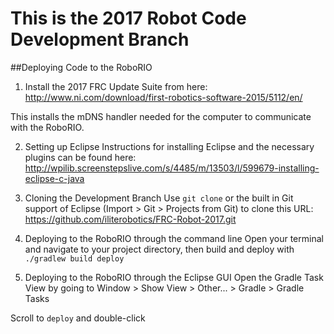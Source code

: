 # This is the 2017 Robot Code Development Branch

##Deploying Code to the RoboRIO

1. Install the 2017 FRC Update Suite from here:
<http://www.ni.com/download/first-robotics-software-2015/5112/en/>

  This installs the mDNS handler needed for the computer to communicate with the RoboRIO.

2. Setting up Eclipse
Instructions for installing Eclipse and the necessary plugins can be found here:
<http://wpilib.screenstepslive.com/s/4485/m/13503/l/599679-installing-eclipse-c-java>

3. Cloning the Development Branch
Use `git clone` or the built in Git support of Eclipse (Import > Git > Projects from Git) to clone this URL:
<https://github.com/iliterobotics/FRC-Robot-2017.git>

4. Deploying to the RoboRIO through the command line
Open your terminal and navigate to your project directory, then build and deploy with `./gradlew build deploy`

5. Deploying to the RoboRIO through the Eclipse GUI 
Open the Gradle Task View by going to Window > Show View > Other... > Gradle > Gradle Tasks

  Scroll to `deploy` and double-click







